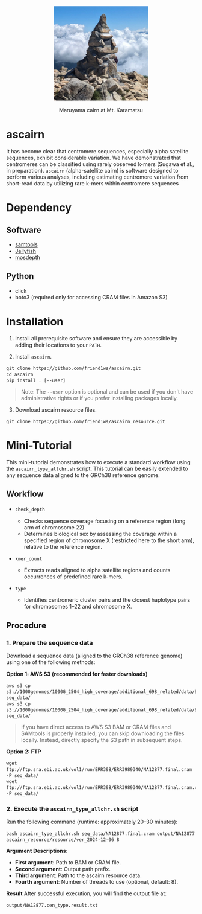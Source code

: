 <div align="center">
  <img src="image/karamatsu_cairn.png" alt="Cairn at Mt. Karamatsu" width="250">
  <p>Maruyama cairn at Mt. Karamatsu</p>
</div>

# ascairn
It has become clear that centromere sequences, especially alpha satellite sequences, exhibit considerable variation.
We have demonstrated that centromeres can be classified using rarely observed k-mers (Sugawa et al., in preparation).
`ascairn` (alpha-satellite cairn) is software designed to perform various analyses, including estimating centromere variation from short-read data by utilizing rare k-mers within centromere sequences


# Dependency
## Software
- [samtools](https://github.com/samtools/samtools)
- [Jellyfish](https://github.com/gmarcais/Jellyfish)
- [mosdepth](https://github.com/brentp/mosdepth)

## Python
- click
- boto3 (required only for accessing CRAM files in Amazon S3)
  
# Installation

1. Install all prerequisite software and ensure they are accessible by adding their locations to your `PATH`.

2. Install `ascairn`.
```
git clone https://github.com/friend1ws/ascairn.git
cd ascairn
pip install . [--user]
```
> Note: The `--user` option is optional and can be used if you don't have administrative rights or if you prefer installing packages locally.

3. Download ascairn resource files.
```
git clone https://github.com/friend1ws/ascairn_resource.git
```

# Mini-Tutorial

This mini-tutorial demonstrates how to execute a standard workflow using the `ascairn_type_allchr.sh` script. 
This tutorial can be easily extended to any sequence data aligned to the GRCh38 reference genome.

## Workflow 
- `check_depth`　
  - Checks sequence coverage focusing on a reference region (long arm of chromosome 22)
  - Determines biological sex by assessing the coverage within a specified region of chromosome X (restricted here to the short arm), relative to the reference region.

- `kmer_count` 
  - Extracts reads aligned to alpha satellite regions and counts occurrences of predefined rare k-mers.

- `type`
  - Identifies centromeric cluster pairs and the closest haplotype pairs for chromosomes 1–22 and chromosome X.

## Procedure

### 1. Prepare the sequence data

Download a sequence data (aligned to the GRCh38 reference genome) using one of the following methods:

**Option 1: AWS S3 (recommended for faster downloads)**
```
aws s3 cp s3://1000genomes/1000G_2504_high_coverage/additional_698_related/data/ERR3989340/NA12877.final.cram seq_data/
aws s3 cp s3://1000genomes/1000G_2504_high_coverage/additional_698_related/data/ERR3989340/NA12877.final.cram.crai seq_data/
```

> If you have direct access to AWS S3 BAM or CRAM files and SAMtools is properly installed, you can skip downloading the files locally. Instead, directly specify the S3 path in subsequent steps.


**Option 2: FTP**
```
wget ftp://ftp.sra.ebi.ac.uk/vol1/run/ERR398/ERR3989340/NA12877.final.cram -P seq_data/
wget ftp://ftp.sra.ebi.ac.uk/vol1/run/ERR398/ERR3989340/NA12877.final.cram.crai -P seq_data/
```


### 2. Execute the `ascairn_type_allchr.sh` script
Run the following command (runtime: approximately 20–30 minutes):
```
bash ascairn_type_allchr.sh seq_data/NA12877.final.cram output/NA12877 ascairn_resource/resource/ver_2024-12-06 8
```

**Argument Descriptions:**
- **First argument**: Path to BAM or CRAM file.
- **Second argument**: Output path prefix.
- **Third argument**: Path to the ascairn resource data.
- **Fourth argument**: Number of threads to use (optional, default: 8).

**Result**
After successful execution, you will find the output file at:
```
output/NA12877.cen_type.result.txt
```

